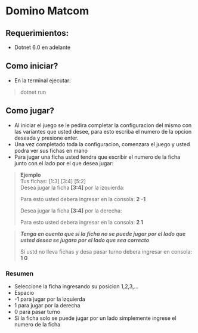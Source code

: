 # Domino Matcom
## Requerimientos:
- Dotnet 6.0 en adelante
## Como iniciar?
- En la terminal ejecutar:
> dotnet run 

## Como jugar?
* Al iniciar el juego se le pedira completar la configuracion del mismo con las
variantes que usted desee, para esto escriba el numero de la opcion deseada y presione enter.
* Una vez completado toda la configuracion, comenzara el juego y usted podra ver sus fichas en mano
* Para jugar una ficha usted tendra que escribir el numero de la ficha junto con el lado por el que desea
jugar:
> **Ejemplo**  
> Tus fichas: [1:3]  [3:4]  [5:2]  
> Desea jugar la ficha **[3:4]** por la izquierda:
> 
> Para esto usted debera ingresar en la consola: **2 -1**
> 
>  Desea jugar la ficha **[3:4]** por la derecha:
> 
> Para esto usted debera ingresar en la consola: **2 1**

> _**Tenga en cuenta que si la ficha no se puede jugar por el lado que usted desea se jugara por el lado que sea correcto**_
> 
> Si ustd no lleva fichas y desa pasar turno debera ingresar en consola: **1 0**
> 
### Resumen
* Seleccione la ficha ingresando su posicion 1,2,3,...
* Espacio
* -1 para jugar por la izquierda
* 1 para jugar por la derecha
* 0 para pasar turno
* Si la ficha solo se puede jugar por un lado simplemente ingrese el numero de la ficha
